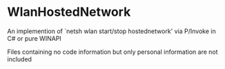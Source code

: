 # WlanHostedNetwork
An implemention of `netsh wlan start/stop hostednetwork' via P/Invoke in C# or pure WINAPI

Files containing no code information but only personal information are not included
